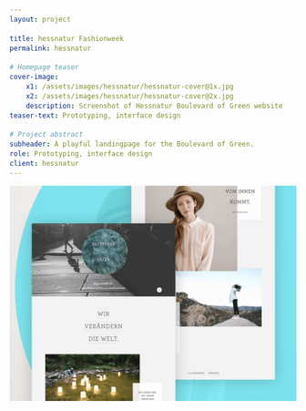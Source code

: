 ```yaml
---
layout: project

title: hessnatur Fashionweek
permalink: hessnatur

# Homepage teaser
cover-image:
    x1: /assets/images/hessnatur/hessnatur-cover@1x.jpg
    x2: /assets/images/hessnatur/hessnatur-cover@2x.jpg
    description: Screenshot of Hessnatur Boulevard of Green website
teaser-text: Prototyping, interface design

# Project abstract
subheader: A playful landingpage for the Boulevard of Green.
role: Prototyping, interface design
client: hessnatur
---
```


![Screenshot of hessnatur Boulevard of Green website.](/assets/images/hessnatur/hessnatur-intro.png)
